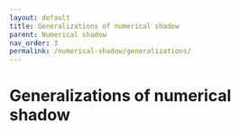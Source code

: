 ```yaml
---
layout: default
title: Generalizations of numerical shadow
parent: Numerical shadow
nav_order: 3
permalink: /numerical-shadow/generalizations/
---
```

# Generalizations of numerical shadow
